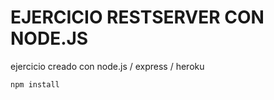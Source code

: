 # EJERCICIO RESTSERVER CON NODE.JS

ejercicio creado con node.js / express / heroku

```node.js
npm install
```
